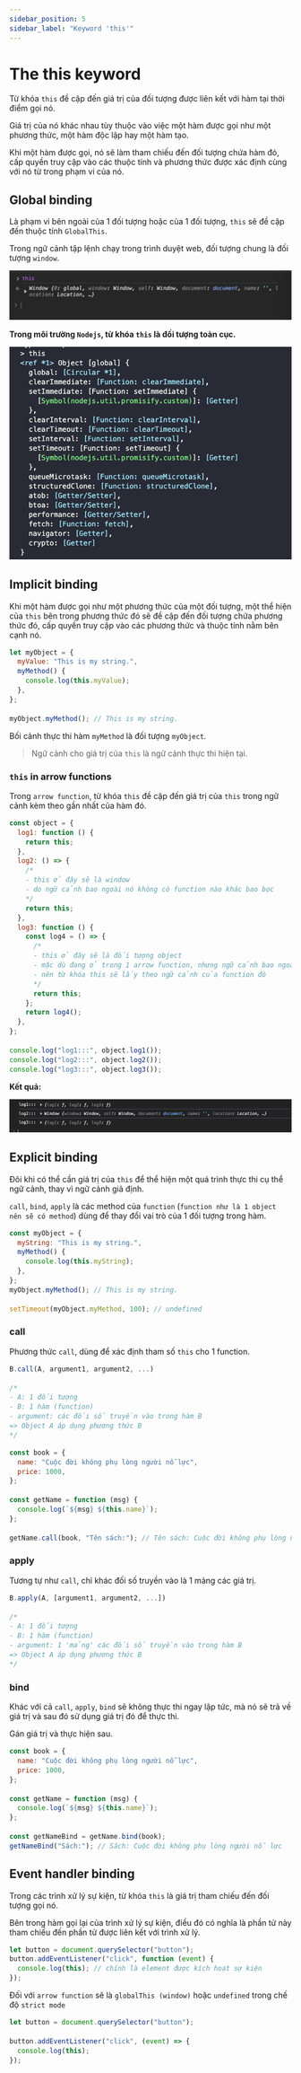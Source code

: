 ```yaml
---
sidebar_position: 5
sidebar_label: "Keyword 'this'"
---
```


# The this keyword

Từ khóa `this` đề cập đến giá trị của đối tượng được liên kết với hàm tại thời điểm gọi nó.

Giá trị của nó khác nhau tùy thuộc vào việc một hàm được gọi như một phương thức, một hàm độc lập hay một hàm tạo.

Khi một hàm được gọi, nó sẽ làm tham chiếu đến đối tượng chứa hàm đó, cấp quyền truy cập vào các thuộc tính và phương thức được xác định cùng với nó từ trong phạm vi của nó.

## Global binding

Là phạm vi bên ngoài của 1 đối tượng hoặc của 1 đối tượng, `this` sẽ đề cập đến thuộc tính `GlobalThis`.

Trong ngữ cảnh tập lệnh chạy trong trình duyệt web, đối tượng chung là đối tượng `window`.

![global-this](./../images/gloabl-this.png)

**Trong môi trường `Nodejs`, từ khóa `this` là đối tượng toàn cục.**

![global-this](./../images/global-this-nodejs.png)

## Implicit binding

Khi một hàm được gọi như một phương thức của một đối tượng, một thể hiện của `this` bên trong phương thức đó sẽ đề cập đến đối tượng chứa phương thức đó, cấp quyền truy cập vào các phương thức và thuộc tính nằm bên cạnh nó.

```js
let myObject = {
  myValue: "This is my string.",
  myMethod() {
    console.log(this.myValue);
  },
};

myObject.myMethod(); // This is my string.
```

Bối cảnh thực thi hàm `myMethod` là đối tượng `myObject`.

> Ngữ cảnh cho giá trị của `this` là ngữ cảnh thực thi hiện tại.

### `this` in arrow functions

Trong `arrow function`, từ khóa `this` đề cập đến giá trị của `this` trong ngữ cảnh kèm theo gần nhất của hàm đó.

```js
const object = {
  log1: function () {
    return this;
  },
  log2: () => {
    /*
    - this ở đây sẽ là window
    - do ngữ cảnh bao ngoài nó không có function nào khác bao bọc
    */
    return this;
  },
  log3: function () {
    const log4 = () => {
      /*
      - this ở đây sẽ là đối tượng object
      - mặc dù đang ở trong 1 arrow function, nhưng ngữ cảnh bao ngoài lại là 1 function expression
      - nên từ khóa this sẽ lấy theo ngữ cảnh của function đó
      */
      return this;
    };
    return log4();
  },
};

console.log("log1:::", object.log1());
console.log("log2:::", object.log2());
console.log("log3:::", object.log3());
```

**Kết quả:**

![global-this](./../images/ex1.png)

## Explicit binding

Đôi khi có thể cần giá trị của `this` để thể hiện một quá trình thực thi cụ thể ngữ cảnh, thay vì ngữ cảnh giả định.

`call`, `bind`, `apply` là các method của `function` (`function như là 1 object nên sẽ có method`) dùng để thay đổi vai trò của 1 đối tượng trong hàm.

```js
const myObject = {
  myString: "This is my string.",
  myMethod() {
    console.log(this.myString);
  },
};
myObject.myMethod(); // This is my string.

setTimeout(myObject.myMethod, 100); // undefined
```

### call

Phương thức `call`, dùng để xác định tham số `this` cho 1 function.

```js
B.call(A, argument1, argument2, ...)

/*
- A: 1 đối tượng
- B: 1 hàm (function)
- argument: các đối số truyền vào trong hàm B
=> Object A áp dụng phương thức B
*/
```

```js
const book = {
  name: "Cuộc đời không phụ lòng người nỗ lực",
  price: 1000,
};

const getName = function (msg) {
  console.log(`${msg} ${this.name}`);
};

getName.call(book, "Tên sách:"); // Tên sách: Cuộc đời không phụ lòng người nỗ lực
```

### apply

Tương tự như `call`, chỉ khác đối số truyền vào là 1 mảng các giá trị.

```js
B.apply(A, [argument1, argument2, ...])

/*
- A: 1 đối tượng
- B: 1 hàm (function)
- argument: 1 'mảng' các đối số truyền vào trong hàm B
=> Object A áp dụng phương thức B
*/
```

### bind

Khác với cả `call`, `apply`, `bind` sẽ không thực thi ngay lập tức, mà nó sẽ trả về giá trị và sau đó sử dụng giá trị đó để thực thi.

Gán giá trị và thực hiện sau.

```js
const book = {
  name: "Cuộc đời không phụ lòng người nỗ lực",
  price: 1000,
};

const getName = function (msg) {
  console.log(`${msg} ${this.name}`);
};

const getNameBind = getName.bind(book);
getNameBind("Sách:"); // Sách: Cuộc đời không phụ lòng người nỗ lực
```

## Event handler binding

Trong các trình xử lý sự kiện, từ khóa `this` là giá trị tham chiếu đến đối tượng gọi nó.

Bên trong hàm gọi lại của trình xử lý sự kiện, điều đó có nghĩa là phần tử này tham chiếu đến phần tử được liên kết với trình xử lý.

```js
let button = document.querySelector("button");
button.addEventListener("click", function (event) {
  console.log(this); // chính là element được kích hoạt sự kiện
});
```

Đối với `arrow function` sẽ là `globalThis (window)` hoặc `undefined` trong chế độ `strict mode`

```js
let button = document.querySelector("button");

button.addEventListener("click", (event) => {
  console.log(this);
});
```

